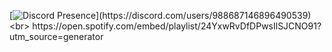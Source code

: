 [![Discord Presence](https://lanyard-profile-readme.vercel.app/api/988687146896490539?theme=dark&bg=1f2329&hideDiscrim=true&idleMessage=Kausapin%20moko%20pag%20nigger%20kana...)](https://discord.com/users/988687146896490539)
<br>
https://open.spotify.com/embed/playlist/24YxwRvDfDPwsIlSJCNO91?utm_source=generator
